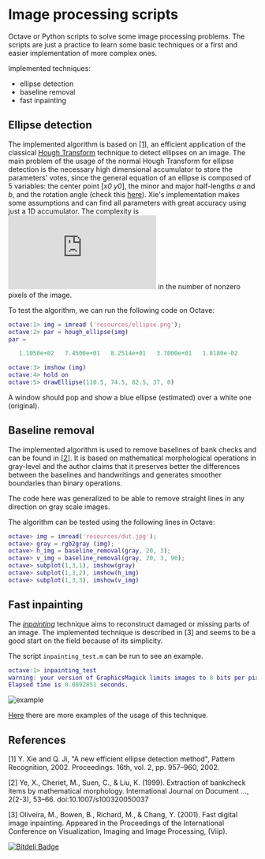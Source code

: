 # Image processing scripts

Octave or Python scripts to solve some image processing problems. The scripts are
just a practice to learn some basic techniques or a first and easier implementation 
of more complex ones.

Implemented techniques:

* ellipse detection
* baseline removal
* fast inpainting

## Ellipse detection 

The implemented algorithm is based on 
[[1]](http://scholar.google.com/scholar?cluster=3258739622664696123&hl=en&as_sdt=0,5&as_vis=1),
an efficient application of the classical 
[Hough Transform](http://en.wikipedia.org/wiki/Hough_transform) technique to detect 
ellipses on an image. The main problem of the usage of the normal Hough Transform for
ellipse detection is the necessary high dimensional accumulator to store the 
parameters' votes, since the general equation of an ellipse is composed of
5 variables: the center point [*x0* *y0*], the minor and major half-lengths *a* and
*b*, and the rotation angle (check this 
[here](http://www.maa.org/external_archive/joma/Volume8/Kalman/General.html)).
Xie's implementation makes some assumptions and can find all parameters with great
accuracy using just a 1D accumulator. The complexity is
![O3](http://latex.codecogs.com/gif.latex?O%28n%5E3%29) in the number of nonzero
pixels of the image.

To test the algorithm, we can run the following code on Octave:

```matlab
octave:1> img = imread ('resources/ellipse.png');
octave:2> par = hough_ellipse(img)
par =

   1.1050e+02   7.4500e+01   8.2514e+01   3.7000e+01   1.8180e-02

octave:3> imshow (img)
octave:4> hold on
octave:5> drawEllipse(110.5, 74.5, 82.5, 37, 0)
```

A window should pop and show a blue ellipse (estimated) over a white one (original).

## Baseline removal 

The implemented algorithm is used to remove baselines of bank checks and can be found
in 
[[2]](http://www.ee.bgu.ac.il/~dinstein/stip2002/Seminar_papers/Hershkovitz_Extraction%20of%20bankcheck.pdf).
It is based on mathematical morphological operations in gray-level and the author claims
that it preserves better the differences between the baselines and handwritings and 
generates smoother boundaries than binary operations.

The code here was generalized to be able to remove straight lines in any direction on 
gray scale images.

The algorithm can be tested using the following lines in Octave:

```matlab 
octave> img = imread('resources/dut.jpg');
octave> gray = rgb2gray (img);
octave> h_img = baseline_removal(gray, 20, 3);
octave> v_img = baseline_removal(gray, 20, 3, 90);
octave> subplot(1,3,1), imshow(gray)
octave> subplot(1,3,2), imshow(h_img)
octave> subplot(1,3,3), imshow(v_img)
```

## Fast inpainting

The [*inpainting*](http://www.rabbitmq.com/tutorials/tutorial-two-python.html)
technique aims to reconstruct damaged or missing parts of an image.
The implemented technique is described in [3] and seems to be a good start on
the field because of its simplicity.

The script `inpainting_test.m` can be run to see an example.

```matlab
octave:1> inpainting_test
warning: your version of GraphicsMagick limits images to 8 bits per pixel
Elapsed time is 0.0892851 seconds.
```

![example](https://github.com/boechat107/imgproc_scripts/blob/master/resources/inpaint_ex.png)

[Here](https://sites.google.com/site/rexstribeofimageprocessing/Home/image-inpainting)
there are more examples of the usage of this technique.

## References

[1] Y. Xie and Q. Ji, "A new efficient ellipse detection method", Pattern Recognition, 2002. Proceedings. 16th, vol. 2, pp. 957–960, 2002.

[2] Ye, X., Cheriet, M., Suen, C., & Liu, K. (1999). Extraction of bankcheck items by mathematical morphology. International Journal on Document …, 2(2-3), 53–66. doi:10.1007/s100320050037

[3] Oliveira, M., Bowen, B., Richard, M., & Chang, Y. (2001). Fast digital image inpainting. Appeared in the Proceedings of the International Conference on Visualization, Imaging and Image Processing, (Viip).


[![Bitdeli Badge](https://d2weczhvl823v0.cloudfront.net/boechat107/imgproc_scripts/trend.png)](https://bitdeli.com/free "Bitdeli Badge")

